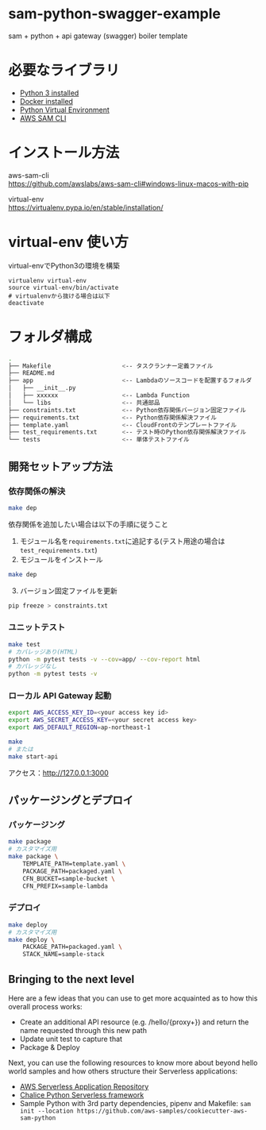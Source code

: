 # sam-python-swagger-example
sam + python + api gateway (swagger) boiler template

# 必要なライブラリ
* [Python 3 installed](https://www.python.org/downloads/)
* [Docker installed](https://www.docker.com/community-edition)
* [Python Virtual Environment](http://docs.python-guide.org/en/latest/dev/virtualenvs/)
* [AWS SAM CLI](https://github.com/awslabs/aws-sam-cli)

# インストール方法

aws-sam-cli  
https://github.com/awslabs/aws-sam-cli#windows-linux-macos-with-pip

virtual-env  
https://virtualenv.pypa.io/en/stable/installation/

# virtual-env 使い方

virtual-envでPython3の環境を構築
```
virtualenv virtual-env
source virtual-env/bin/activate
# virtualenvから抜ける場合は以下
deactivate
```

# フォルダ構成

```bash
.
├── Makefile                    <-- タスクランナー定義ファイル
├── README.md
├── app                         <-- Lambdaのソースコードを配置するフォルダ
│   ├── __init__.py
│   ├── xxxxxx                  <-- Lambda Function
│   └── libs                    <-- 共通部品
├── constraints.txt             <-- Python依存関係バージョン固定ファイル
├── requirements.txt            <-- Python依存関係解決ファイル
├── template.yaml               <-- CloudFrontのテンプレートファイル
├── test_requirements.txt       <-- テスト時のPython依存関係解決ファイル
└── tests                       <-- 単体テストファイル
```

## 開発セットアップ方法

### 依存関係の解決

```bash
make dep
```

依存関係を追加したい場合は以下の手順に従うこと

1. モジュール名を`requirements.txt`に追記する(テスト用途の場合は`test_requirements.txt`)
2. モジュールをインストール
```bash
make dep
```
3. バージョン固定ファイルを更新
```bash
pip freeze > constraints.txt
```

### ユニットテスト

```bash
make test
# カバレッジあり(HTML)
python -m pytest tests -v --cov=app/ --cov-report html
# カバレッジなし
python -m pytest tests -v
```

### ローカル API Gateway 起動

```bash
export AWS_ACCESS_KEY_ID=<your access key id>
export AWS_SECRET_ACCESS_KEY=<your secret access key>
export AWS_DEFAULT_REGION=ap-northeast-1

make
# または
make start-api
```
アクセス：http://127.0.0.1:3000

## パッケージングとデプロイ

### パッケージング

```bash
make package
# カスタマイズ用
make package \
    TEMPLATE_PATH=template.yaml \
    PACKAGE_PATH=packaged.yaml \
    CFN_BUCKET=sample-bucket \
    CFN_PREFIX=sample-lambda
```

### デプロイ

```bash
make deploy
# カスタマイズ用
make deploy \
    PACKAGE_PATH=packaged.yaml \
    STACK_NAME=sample-stack
```


## Bringing to the next level

Here are a few ideas that you can use to get more acquainted as to how this overall process works:

* Create an additional API resource (e.g. /hello/{proxy+}) and return the name requested through this new path
* Update unit test to capture that
* Package & Deploy

Next, you can use the following resources to know more about beyond hello world samples and how others structure their Serverless applications:

* [AWS Serverless Application Repository](https://aws.amazon.com/serverless/serverlessrepo/)
* [Chalice Python Serverless framework](https://github.com/aws/chalice)
* Sample Python with 3rd party dependencies, pipenv and Makefile: ``sam init --location https://github.com/aws-samples/cookiecutter-aws-sam-python``

